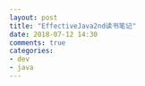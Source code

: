 ```yaml
---
layout: post
title: "EffectiveJava2nd读书笔记"
date: 2018-07-12 14:30
comments: true
categories: 
- dev
- java
---
```

